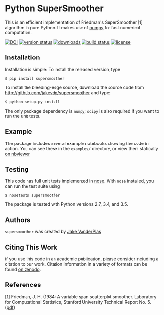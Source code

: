 Python SuperSmoother
====================

This is an efficient implementation of Friedman's SuperSmoother [1]
algorithm in pure Python. It makes use of [numpy](http://numpy.org)
for fast numerical computation.

[![DOI](https://zenodo.org/badge/9372/jakevdp/supersmoother.svg)](http://dx.doi.org/10.5281/zenodo.14475)
[![version status](http://img.shields.io/pypi/v/supersmoother.svg?style=flat)](https://pypi.python.org/pypi/supersmoother)
[![downloads](http://img.shields.io/pypi/dm/supersmoother.svg?style=flat)](https://pypi.python.org/pypi/supersmoother)
[![build status](http://img.shields.io/travis/jakevdp/supersmoother/master.svg?style=flat)](https://travis-ci.org/jakevdp/supersmoother)
[![license](http://img.shields.io/badge/license-BSD-blue.svg?style=flat)](https://github.com/jakevdp/supersmoother/blob/master/LICENSE)

Installation
------------
Installation is simple: To install the released version, type

    $ pip install supersmoother

To install the bleeding-edge source, download the source code from http://github.com/jakevdp/supersmoother and type:

    $ python setup.py install

The only package dependency is ``numpy``; ``scipy`` is also required if you want to run the unit tests.

Example
-------
The package includes several example notebooks showing the code in action.
You can see these in the ``examples/`` directory, or view them statically
[on nbviewer](http://nbviewer.ipython.org/github/jakevdp/supersmoother/blob/master/examples/Index.ipynb)

Testing
-------
This code has full unit tests implemented in [nose](https://nose.readthedocs.org/en/latest/). With ``nose`` installed, you can run the test suite using
```
$ nosetests supersmoother
```
The package is tested with Python versions 2.7, 3.4, and 3.5.

Authors
-------
``supersmoother`` was created by [Jake VanderPlas](http://vanderplas.com)

Citing This Work
----------------
If you use this code in an academic publication, please consider including a citation to our work.
Citation information in a variety of formats can be found [on zenodo](http://dx.doi.org/10.5281/zenodo.14475).

References
----------
[1] Friedman, J. H. (1984) A variable span scatterplot smoother. Laboratory for Computational Statistics, Stanford University Technical Report No. 5. ([pdf](http://www.slac.stanford.edu/cgi-wrap/getdoc/slac-pub-3477.pdf))
